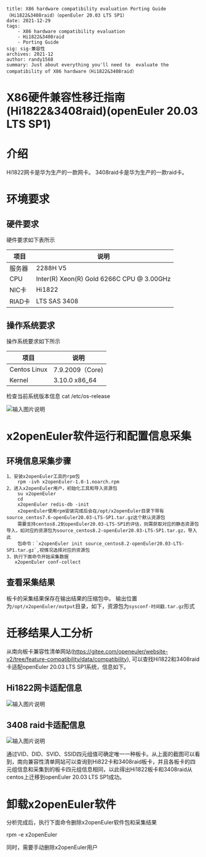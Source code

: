 ```
title: X86 hardware compatibility evaluation Porting Guide（Hi1822&3408raid）（openEuler 20.03 LTS SP1）
date: 2021-12-29
tags: 
    - X86 hardware compatibility evaluation 
    - Hi1822&3408raid
    - Porting Guide
sig: sig-兼容性
archives: 2021-12
author: randy1568
summary: Just about everything you'll need to  evaluate the compatibility of X86 hardware（Hi1822&3408raid）
```

# X86硬件兼容性移迁指南(Hi1822&3408raid)(openEuler 20.03 LTS SP1)

# 介绍
Hi1822网卡是华为生产的一款网卡。
3408raid卡是华为生产的一款raid卡。
# 环境要求
## 硬件要求
硬件要求如下表所示

项目 | 说明 |  
----- | ----- |
服务器 | 2288H V5 
CPU | Inter(R) Xeon(R) Gold 6266C CPU @ 3.00GHz 
NIC卡 | Hi1822 
RIAD卡 | LTS SAS 3408 

## 操作系统要求
操作系统要求如下所示

项目 | 说明 |
----- | ----- | 
Centos Linux | 7.9.2009（Core)  
Kernel | 3.10.0  x86_64  

检查当前系统版本信息
cat /etc/os-release

![输入图片说明](https://images.gitee.com/uploads/images/2021/0402/154036_43bae790_8039520.png "屏幕截图.png")
# x2openEuler软件运行和配置信息采集

## 环境信息采集步骤

    1、安装x2openEuler工具的rpm包
        rpm -ivh x2openEuler-1.0-1.noarch.rpm
    2、进入x2openEuler用户，初始化工具和导入资源包
        su x2openEuler
        cd 
        x2openEuler redis-db -init       
        x2openEuler使用rpm安装完成后会在/opt/x2openEuler目录下带有source_centos7.6-openEuler20.03-LTS-SP1.tar.gz这个默认资源包
        需要支持centos8.2到openEuler20.03-LTS-SP1的评估，则需获取对应的静态资源包导入，如对应的资源包为source_centos8.2-openEuler20.03-LTS-SP1.tar.gz，导入此                
        包命令：`x2openEuler init source_centos8.2-openEuler20.03-LTS-SP1.tar.gz`,视情况选择对应的资源包
    3、执行下面命令开始采集数据
       x2openEuler conf-collect

## 查看采集结果

  板卡的采集结果保存在输出结果的压缩包中。
  输出位置为`/opt/x2openEuler/output`目录，如下，资源包为`sysconf-时间戳.tar.gz`形式    
# 迁移结果人工分析

从南向板卡兼容性清单网站(https://gitee.com/openeuler/website-v2/tree/feature-compatibility/data/compatibility), 可以查找Hi1822和3408raid卡适配openEuler 20.03 LTS SP1系统，信息如下。

## Hi1822网卡适配信息
![输入图片说明](https://images.gitee.com/uploads/images/2021/0402/154134_c1c4317a_8039520.png "屏幕截图.png")

## 3408 raid卡适配信息
![输入图片说明](https://images.gitee.com/uploads/images/2021/0402/154153_c4f1817e_8039520.png "屏幕截图.png")

通过VID、DID、SVID、SSID四元组值可确定唯一一种板卡。从上面的截图可以看到，南向兼容性清单网站可以查询到Hi822卡和3408raid板卡，并且各板卡的四元组信息和采集到的板卡四元组信息相同，以此得出Hi1822板卡和3408raid从centos上迁移到openEuler 20.03 LTS SP1成功。

# 卸载x2openEuler软件
分析完成后，执行下面命令删除x2openEuler软件包和采集结果

rpm -e x2openEuler

同时，需要手动删除x2openEuler用户